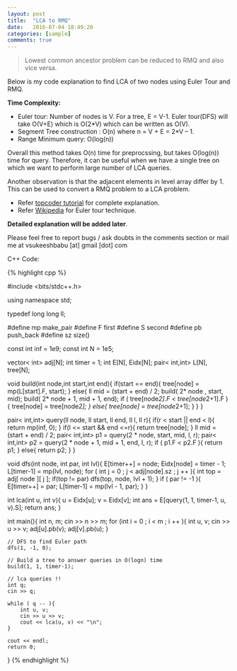 ```yaml
---
layout: post
title:  "LCA to RMQ"
date:   2016-07-04 18:49:20
categories: [sample]
comments: true
---
```



> Lowest common ancestor problem can be reduced to RMQ and also vice versa.

Below is my code explanation to find LCA of two nodes using Euler Tour and RMQ.

**Time Complexity:**

- Euler tour: Number of nodes is V. For a tree, E = V-1. Euler tour(DFS) will take O(V+E) which is O(2*V) which can be written as O(V).
- Segment Tree construction : O(n) where n = V + E = 2*V – 1.
- Range Minimum query: O(log(n))

Overall this method takes O(n) time for preprocssing, but takes O(log(n)) time for query. Therefore, it can be useful when we have a single tree on which we want to perform large number of LCA queries.

Another observation is that the adjacent elements in level array differ by 1. This can be used to convert a RMQ problem to a LCA problem.

- Refer [topcoder tutorial](https://www.topcoder.com/community/data-science/data-science-tutorials/range-minimum-query-and-lowest-common-ancestor/#Reduction%20from%20LCA%20to%20RMQ) for complete explanation.
- Refer [Wikipedia](https://en.wikipedia.org/wiki/Euler_tour_technique) for Euler tour technique.

**Detailed explanation will be added later**.

Please feel free to report bugs / ask doubts in the comments section or mail me at vsukeeshbabu [at] gmail [dot] com

C++ Code:

{% highlight cpp %}

#include <bits/stdc++.h>

using namespace std;

typedef long long ll;

#define mp make_pair
#define F first
#define S second
#define pb push_back
#define sz size()

const int inf = 1e9;
const int N = 1e5;

vector< int> adj[N];
int timer = 1; 
int E[N], Eidx[N];
pair< int,int> L[N], tree[N];

void build(int node,int start,int end){
	if(start == end){
		tree[node] = mp(L[start].F, start);
	}
	else{
		ll mid = (start + end) / 2;
		build( 2* node , start, mid);
		build( 2* node + 1, mid + 1, end);
		if ( tree[node*2].F < tree[node*2+1].F ){
			tree[node] = tree[node*2];
		}
		else{
			tree[node] = tree[node*2+1];
		}
	}
}

pair< int,int> query(ll node, ll start, ll end, ll l, ll r){
	if(r < start || end < l){
		return mp(inf, 0);
	}
	if(l <= start && end <=r){
		return tree[node];
	}
	ll mid = (start + end) / 2;
	pair< int,int> p1 = query(2 * node, start, mid, l, r);
	pair< int,int> p2 = query(2 * node + 1, mid + 1, end, l, r);
	if ( p1.F < p2.F ){
		return p1;
	}
	else{
		return p2;
	}
}

void dfs(int node, int par, int lvl){
	E[timer++] = node;
	Eidx[node] = timer - 1; 
	L[timer-1] = mp(lvl, node);
	for ( int j = 0 ; j < adj[node].sz ; j ++ ){
		int top = adj[ node ][ j ];
		if(top != par)
			dfs(top, node, lvl + 1);
	}
	if ( par != -1 ){
		E[timer++] = par;
		L[timer-1] = mp(lvl - 1, par);
	}
}

int lca(int u, int v){
	u = Eidx[u];
	v = Eidx[v];
	int ans = E[query(1, 1, timer-1, u, v).S];
	return ans;
}

int main(){
	int n, m;
	cin >> n >> m;
	for (int i = 0 ; i < m ; i ++ ){
		int u, v;
		cin >> u >> v;
		adj[u].pb(v);
		adj[v].pb(u);
	}

	// DFS to find Euler path
	dfs(1, -1, 0);

	// Build a tree to answer queries in O(logn) time
	build(1, 1, timer-1);

	// lca queries !!
	int q;
	cin >> q;
	
	while ( q -- ){
		int u, v;
		cin >> u >> v;
		cout << lca(u, v) << "\n";
	}
	
	cout << endl;
	return 0;
}
{% endhighlight %}
